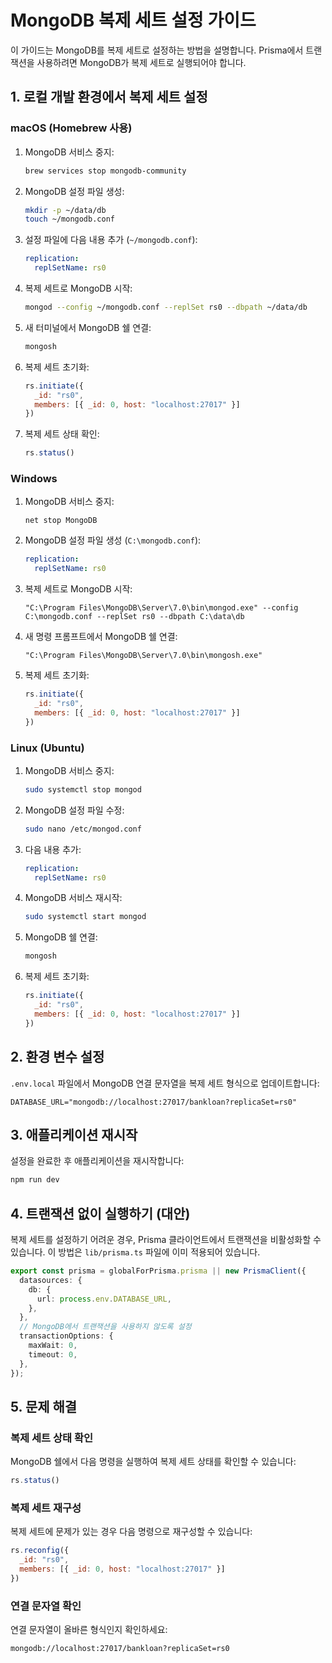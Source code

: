 # MongoDB 복제 세트 설정 가이드

이 가이드는 MongoDB를 복제 세트로 설정하는 방법을 설명합니다. Prisma에서 트랜잭션을 사용하려면 MongoDB가 복제 세트로 실행되어야 합니다.

## 1. 로컬 개발 환경에서 복제 세트 설정

### macOS (Homebrew 사용)

1. MongoDB 서비스 중지:
   ```bash
   brew services stop mongodb-community
   ```

2. MongoDB 설정 파일 생성:
   ```bash
   mkdir -p ~/data/db
   touch ~/mongodb.conf
   ```

3. 설정 파일에 다음 내용 추가 (`~/mongodb.conf`):
   ```yaml
   replication:
     replSetName: rs0
   ```

4. 복제 세트로 MongoDB 시작:
   ```bash
   mongod --config ~/mongodb.conf --replSet rs0 --dbpath ~/data/db
   ```

5. 새 터미널에서 MongoDB 쉘 연결:
   ```bash
   mongosh
   ```

6. 복제 세트 초기화:
   ```javascript
   rs.initiate({
     _id: "rs0",
     members: [{ _id: 0, host: "localhost:27017" }]
   })
   ```

7. 복제 세트 상태 확인:
   ```javascript
   rs.status()
   ```

### Windows

1. MongoDB 서비스 중지:
   ```
   net stop MongoDB
   ```

2. MongoDB 설정 파일 생성 (`C:\mongodb.conf`):
   ```yaml
   replication:
     replSetName: rs0
   ```

3. 복제 세트로 MongoDB 시작:
   ```
   "C:\Program Files\MongoDB\Server\7.0\bin\mongod.exe" --config C:\mongodb.conf --replSet rs0 --dbpath C:\data\db
   ```

4. 새 명령 프롬프트에서 MongoDB 쉘 연결:
   ```
   "C:\Program Files\MongoDB\Server\7.0\bin\mongosh.exe"
   ```

5. 복제 세트 초기화:
   ```javascript
   rs.initiate({
     _id: "rs0",
     members: [{ _id: 0, host: "localhost:27017" }]
   })
   ```

### Linux (Ubuntu)

1. MongoDB 서비스 중지:
   ```bash
   sudo systemctl stop mongod
   ```

2. MongoDB 설정 파일 수정:
   ```bash
   sudo nano /etc/mongod.conf
   ```

3. 다음 내용 추가:
   ```yaml
   replication:
     replSetName: rs0
   ```

4. MongoDB 서비스 재시작:
   ```bash
   sudo systemctl start mongod
   ```

5. MongoDB 쉘 연결:
   ```bash
   mongosh
   ```

6. 복제 세트 초기화:
   ```javascript
   rs.initiate({
     _id: "rs0",
     members: [{ _id: 0, host: "localhost:27017" }]
   })
   ```

## 2. 환경 변수 설정

`.env.local` 파일에서 MongoDB 연결 문자열을 복제 세트 형식으로 업데이트합니다:

```
DATABASE_URL="mongodb://localhost:27017/bankloan?replicaSet=rs0"
```

## 3. 애플리케이션 재시작

설정을 완료한 후 애플리케이션을 재시작합니다:

```bash
npm run dev
```

## 4. 트랜잭션 없이 실행하기 (대안)

복제 세트를 설정하기 어려운 경우, Prisma 클라이언트에서 트랜잭션을 비활성화할 수 있습니다. 이 방법은 `lib/prisma.ts` 파일에 이미 적용되어 있습니다.

```typescript
export const prisma = globalForPrisma.prisma || new PrismaClient({
  datasources: {
    db: {
      url: process.env.DATABASE_URL,
    },
  },
  // MongoDB에서 트랜잭션을 사용하지 않도록 설정
  transactionOptions: {
    maxWait: 0,
    timeout: 0,
  },
});
```

## 5. 문제 해결

### 복제 세트 상태 확인

MongoDB 쉘에서 다음 명령을 실행하여 복제 세트 상태를 확인할 수 있습니다:

```javascript
rs.status()
```

### 복제 세트 재구성

복제 세트에 문제가 있는 경우 다음 명령으로 재구성할 수 있습니다:

```javascript
rs.reconfig({
  _id: "rs0",
  members: [{ _id: 0, host: "localhost:27017" }]
})
```

### 연결 문자열 확인

연결 문자열이 올바른 형식인지 확인하세요:

```
mongodb://localhost:27017/bankloan?replicaSet=rs0
``` 